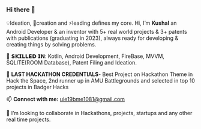 ### Hi there 👋


💡Ideation, 🌙creation and ⚡leading defines my core. Hi, I’m **Kushal** an Android Developer
& an inventor with 5+ real world projects & 3+ patents with publications (graduating in 2023),
always ready for developing & creating things by solving problems.

                        
💪 𝗦𝗞𝗜𝗟𝗟𝗘𝗗 𝗜𝗡: Kotlin, Android Development, FireBase, MVVM, SQLITE(ROOM Database),
               Patent Filing and Ideation.
               
🍕 **LAST HACKATHON CREDENTIALS**- Best Project on Hackathon Theme in Hack the Space, 2nd runner up in AMU Battlegrounds and selected in top 10 projects in Badger Hacks
                      
📫 **Connect with me:**
     uie19bme1081@gmail.com

👯 I’m looking to collaborate in Hackathons, projects, startups and any other
real time projects.
